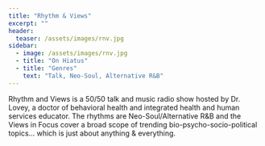 ```yaml
---
title: "Rhythm & Views"
excerpt: ""
header:
  teaser: /assets/images/rnv.jpg
sidebar:
  - image: /assets/images/rnv.jpg
  - title: "On Hiatus"
  - title: "Genres"
    text: "Talk, Neo-Soul, Alternative R&B"
---
```


Rhythm and Views is a 50/50 talk and music radio show hosted by Dr. Lovey, a doctor of behavioral health and integrated health and human services educator. The rhythms are Neo-Soul/Alternative R&B and the Views in Focus cover a broad scope of trending bio-psycho-socio-political topics... which is just about anything & everything.
